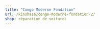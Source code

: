 ```yaml
---
title: "Congo Moderne Fondation"
url: /kinshasa/congo-moderne-fondation-2/
shop: réparation de voitures
---
```

